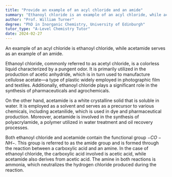 ```yaml
---
title: "Provide an example of an acyl chloride and an amide"
summary: "Ethanoyl chloride is an example of an acyl chloride, while acetamide serves as an example of an amide."
author: "Prof. William Turner"
degree: "PhD in Inorganic Chemistry, University of Edinburgh"
tutor_type: "A-Level Chemistry Tutor"
date: 2024-02-27
---
```


An example of an acyl chloride is ethanoyl chloride, while acetamide serves as an example of an amide.

Ethanoyl chloride, commonly referred to as acetyl chloride, is a colorless liquid characterized by a pungent odor. It is primarily utilized in the production of acetic anhydride, which is in turn used to manufacture cellulose acetate—a type of plastic widely employed in photographic film and textiles. Additionally, ethanoyl chloride plays a significant role in the synthesis of pharmaceuticals and agrochemicals.

On the other hand, acetamide is a white crystalline solid that is soluble in water. It is employed as a solvent and serves as a precursor to various chemicals, including acetanilide, which is used in dye and pharmaceutical production. Moreover, acetamide is involved in the synthesis of polyacrylamide, a polymer utilized in water treatment and oil recovery processes.

Both ethanoyl chloride and acetamide contain the functional group $-CO-NH-$. This group is referred to as the amide group and is formed through the reaction between a carboxylic acid and an amine. In the case of ethanoyl chloride, the carboxylic acid involved is acetic acid, while acetamide also derives from acetic acid. The amine in both reactions is ammonia, which neutralizes the hydrogen chloride produced during the reaction.
    